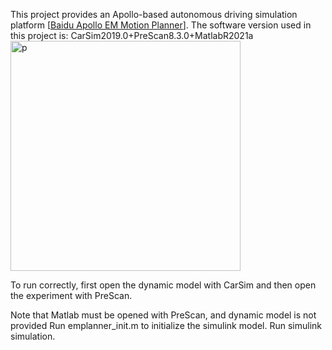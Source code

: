 This project provides an Apollo-based autonomous driving simulation platform [[Baidu Apollo EM Motion Planner](/https://arxiv.org/pdf/1807.08048.pdf)].
The software version used in this project is: CarSim2019.0+PreScan8.3.0+MatlabR2021a
<img width="368" alt="p" src="https://user-images.githubusercontent.com/102314377/221660157-a89d0b82-b37f-4f9f-a609-72a8dc4ce1c9.png">

To run correctly, first open the dynamic model with CarSim and then open the experiment with PreScan.

Note that Matlab must be opened with PreScan, and dynamic model is not provided
Run emplanner_init.m to initialize the simulink model.
Run simulink simulation.
